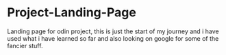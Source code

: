 # Project-Landing-Page
Landing page for odin project, this is just the start of my journey and i have used what i have learned so far and also looking on google for some of the fancier stuff.

